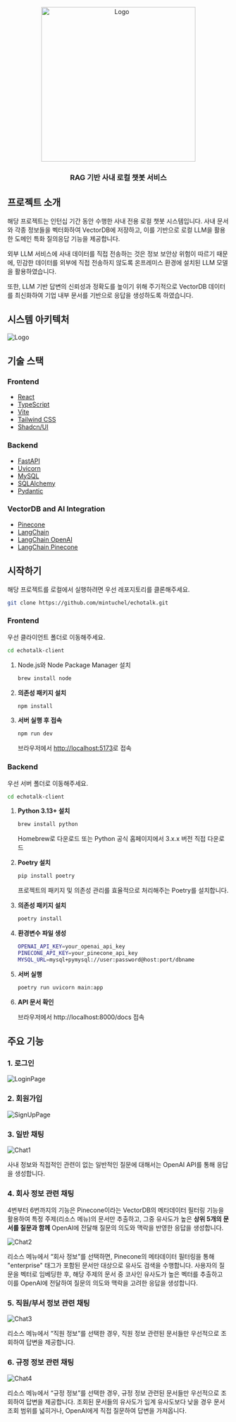 <br>

<div align="center">
   <img src="./public/title.png" alt="Logo" width="350"/>
</div>
<h3 align="center">RAG 기반 사내 로컬 챗봇 서비스</h3>

## 프로젝트 소개

해당 프로젝트는 인턴십 기간 동안 수행한 사내 전용 로컬 챗봇 시스템입니다.
사내 문서와 각종 정보들을 벡터화하여 VectorDB에 저장하고, 이를 기반으로 로컬 LLM을 활용한 도메인 특화 질의응답 기능을 제공합니다.

외부 LLM 서비스에 사내 데이터를 직접 전송하는 것은 정보 보안상 위험이 따르기 때문에, 민감한 데이터를 외부에 직접 전송하지 않도록 온프레미스 환경에 설치된 LLM 모델을 활용하였습니다.

또한, LLM 기반 답변의 신뢰성과 정확도를 높이기 위해 주기적으로 VectorDB 데이터를 최신화하여 기업 내부 문서를 기반으로 응답을 생성하도록 하였습니다.

## 시스템 아키텍처

<img src="./public/architecture.png" alt="Logo" width="" style="margin-bottom: 0px;"/>

## 기술 스택

### Frontend

- [React](https://react.dev/)
- [TypeScript](https://www.typescriptlang.org/)
- [Vite](https://vitejs.dev/)
- [Tailwind CSS](https://tailwindcss.com/)
- [Shadcn/UI](https://ui.shadcn.com/)

### Backend

- [FastAPI](https://fastapi.tiangolo.com/)
- [Uvicorn](https://www.uvicorn.org/)
- [MySQL](https://www.mysql.com/)
- [SQLAlchemy](https://www.sqlalchemy.org/)
- [Pydantic](https://docs.pydantic.dev/)

### VectorDB and AI Integration

- [Pinecone](https://www.pinecone.io/)
- [LangChain](https://www.langchain.com/)
- [LangChain OpenAI](https://js.langchain.com/docs/integrations/llms/openai)
- [LangChain Pinecone](https://js.langchain.com/docs/integrations/vectorstores/pinecone)

## 시작하기

해당 프로젝트를 로컬에서 실행하려면 우선 레포지토리를 클론해주세요.

```sh
git clone https://github.com/mintuchel/echotalk.git
```

### Frontend

우선 클라이언트 폴더로 이동해주세요.

```sh
cd echotalk-client
```

1. Node.js와 Node Package Manager 설치

   ```sh
   brew install node
   ```

2. **의존성 패키지 설치**
   ```sh
   npm install
   ```
3. **서버 실행 후 접속**
   ```sh
   npm run dev
   ```
   브라우저에서 [http://localhost:5173](http://localhost:5173)로 접속

### Backend

우선 서버 폴더로 이동해주세요.

```sh
cd echotalk-client
```

1. **Python 3.13+ 설치**
   ```sh
   brew install python
   ```
   Homebrew로 다운로드 또는 Python 공식 홈페이지에서 3.x.x 버전 직접 다운로드
2. **Poetry 설치**
   ```sh
   pip install poetry
   ```
   프로젝트의 패키지 및 의존성 관리를 효율적으로 처리해주는 Poetry를 설치합니다.
3. **의존성 패키지 설치**
   ```sh
   poetry install
   ```
4. **환경변수 파일 생성**
   ```sh
   OPENAI_API_KEY=your_openai_api_key
   PINECONE_API_KEY=your_pinecone_api_key
   MYSQL_URL=mysql+pymysql://user:password@host:port/dbname
   ```
5. **서버 실행**

   ```sh
   poetry run uvicorn main:app
   ```

6. **API 문서 확인**

   브라우저에서 http://localhost:8000/docs 접속

## 주요 기능

### 1. 로그인

![LoginPage](./public/login.png)

### 2. 회원가입

![SignUpPage](./public/signup.png)

### 3. 일반 채팅

![Chat1](./public/chat1.png)

사내 정보와 직접적인 관련이 없는 일반적인 질문에 대해서는 OpenAI API를 통해 응답을 생성합니다.

### 4. 회사 정보 관련 채팅

4번부터 6번까지의 기능은 Pinecone이라는 VectorDB의 메타데이터 필터링 기능을 활용하여 특정 주제(리소스 메뉴)의 문서만 추출하고, 그중 유사도가 높은 **상위 5개의 문서를 질문과 함께** OpenAI에 전달해 질문의 의도와 맥락을 반영한 응답을 생성합니다.

![Chat2](./public/chat2.png)

리소스 메뉴에서 “회사 정보”를 선택하면, Pinecone의 메타데이터 필터링을 통해 "enterprise" 태그가 포함된 문서만 대상으로 유사도 검색을 수행합니다. 사용자의 질문을 벡터로 임베딩한 후, 해당 주제의 문서 중 코사인 유사도가 높은 벡터를 추출하고 이를 OpenAI에 전달하여 질문의 의도와 맥락을 고려한 응답을 생성합니다.

### 5. 직원/부서 정보 관련 채팅

![Chat3](./public/chat3.png)

리소스 메뉴에서 “직원 정보”를 선택한 경우, 직원 정보 관련된 문서들만 우선적으로 조회하여 답변을 제공합니다.

### 6. 규정 정보 관련 채팅

![Chat4](./public/chat4.png)

리소스 메뉴에서 “규정 정보”를 선택한 경우, 규정 정보 관련된 문서들만 우선적으로 조회하여 답변을 제공합니다.
조회된 문서들의 유사도가 임계 유사도보다 낮을 경우 문서 조회 범위를 넓히거나, OpenAI에게 직접 질문하여 답변을 가져옵니다.
